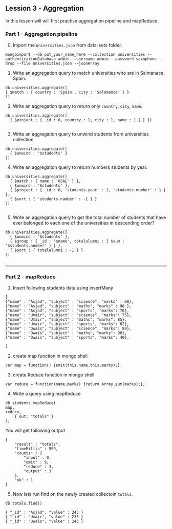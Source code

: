 ## Lession 3 - Aggregation 

In this lesson will will first practise aggregation pipeline and mapReduce.


### Part 1 - Aggregation pipeline

0. Import the `universities.json` from data-sets folder.


```
mongoimport --db put_your_name_here --collection universities --authenticationDatabase admin --username admin --password saxophone --drop --file universities.json --jsonArray
```

1. Write an aggregation query to match universities who are in Salmanaca, Spain.

```
db.universities.aggregate([
{ $match : { country : 'Spain', city : 'Salamanca' } }
])

```

2. Write an aggregation query to return only `country`, `city`, `name`.

```
db.universities.aggregate([
  { $project : { _id : 0, country : 1, city : 1, name : 1 } } ])


```

3. Write  an aggregation query to unwind students from universities collection

```
db.universities.aggregate([
  { $unwind : '$students' }
])

```

4.  Write an aggregation query to return numbers students by year.

```
db.universities.aggregate([
  { $match : { name : 'USAL' } },
  { $unwind : '$students' },
  { $project : { _id : 0, 'students.year' : 1, 'students.number' : 1 } },
  { $sort : { 'students.number' : -1 } }
])


```

5. Write an aggregation query to get the total number of students that have ever belonged to each one of the universities in descending order?

```
db.universities.aggregate([
  { $unwind : '$students' },
  { $group : { _id : '$name', totalalumni : { $sum : '$students.number' } } },
  { $sort : { totalalumni : -1 } }
])


```

-------------------------------------

### Part 2 - mapReduce

1. Insert following students data using insertMany

```
[
{"name" : "Asjad", "subject" : "science", "marks" : 68},
{"name" : "Asjad", "subject" : "maths", "marks" : 98 },
{"name" : "Asjad", "subject" : "sports", "marks": 70},
{"name" : "Umair", "subject" : "science", "marks": 75},
{"name" : "Umair", "subject" : "maths", "marks": 85},
{"name" : "Umair", "subject" : "sports", "marks": 82},
{"name" : "Owais", "subject" : "science", "marks": 80},
{"name" : "Owais", "subject" : "maths", "marks": 90},
{"name" : "Owais", "subject" : "sports", "marks": 40},

]

```

2. create map function in mongo shell

```
var map = function() {emit(this.name,this.marks);};

```

3. create Reduce function in mongo shell


```
var reduce = function(name,marks) {return Array.sum(marks);};
```


4. Write a query using mapReduce


```
db.students.mapReduce(
map,
reduce,
    { out: "totals" }
);

```


You will get following output

```
{
    "result" : "totals",
    "timeMillis" : 599,
    "counts" : {
        "input" : 9,
        "emit" : 9,
        "reduce" : 3,
        "output" : 3
    },
    "ok" : 1
}
```

5. Now lets run find on the newly created collectoin `totals`.

```
db.totals.find()

{ "_id" : "Asjad", "value" : 243 }
{ "_id" : "Umair", "value" : 235 }
{ "_id" : "Owais", "value" : 243 }

```
